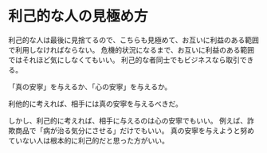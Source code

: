 # 利己的な人の見極め方

利己的な人は最後に見捨てるので、こちらも見極めて、お互いに利益のある範囲で利用しなければならない。
危機的状況になるまで、お互いに利益のある範囲ではそれほど気にしなくてもいい。
利己的な者同士でもビジネスなら取引できる。

「真の安寧」を与えるか、「心の安寧」を与えるか。

利他的に考えれば、相手には真の安寧を与えるべきだ。

しかし、利己的に考えれば、相手に与えるのは心の安寧でもいい。
例えば、詐欺商品で「病が治る気分にさせる」だけでもいい。
真の安寧を与えようと努めていない人は根本的に利己的だと思った方がいい。
